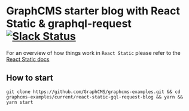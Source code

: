 # GraphCMS starter blog with React Static & graphql-request [![Slack Status](https://slack.graphcms.com/badge.svg)](https://slack.graphcms.com)

For an overview of how things work in `React Static` please refer to the [React Static docs](https://github.com/nozzle/react-static#react-static)

## How to start

```
git clone https://github.com/GraphCMS/graphcms-examples.git && cd graphcms-examples/current/react-static-gql-request-blog && yarn && yarn start
```

